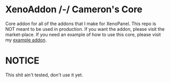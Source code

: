 # XenoAddon /-/ Cameron's Core
Core addon for all of the addons that I make for XenoPanel. This repo is NOT meant to be used in production. If you want the addon, please visit the market-place. If you need an example of how to use this core, please visit my [example addon](https://github.com/cbwolfe32/XenoAddon_EXAMPLE). 

# **NOTICE**
This shit ain't tested, don't use it yet.